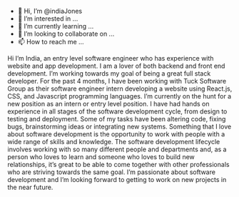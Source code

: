 - 👋 Hi, I’m @indiaJones
- 👀 I’m interested in ...
- 🌱 I’m currently learning ...
- 💞️ I’m looking to collaborate on ...
- 📫 How to reach me ...

<!---
indiaJones/indiaJones is a ✨ special ✨ repository because its `README.md` (this file) appears on your GitHub profile.
You can click the Preview link to take a look at your changes.
--->
Hi I’m India, an entry level software engineer who has experience with website and app development. I am a lover of both backend and front end development. I’m working towards my goal of being a great full stack developer. For the past 4 months, I have been working with Tuck Software Group as their software engineer intern developing a website using React.js, CSS, and Javascript programming languages. I’m currently on the hunt for a new position as an intern or entry level position. I have had hands on experience in all stages of the software development cycle, from design to testing and deployment. Some of my tasks have been altering code, fixing bugs, brainstorming ideas or integrating new systems.
Something that I love about software development is the opportunity to work with people with a wide range of skills and knowledge. The software development lifecycle involves working with so many different people and departments and, as a person who loves to learn and someone who loves to build new relationships, it’s great to be able to come together with other professionals who are striving towards the same goal. I’m passionate about software development and I’m looking forward to getting to work on new projects in the near future.

